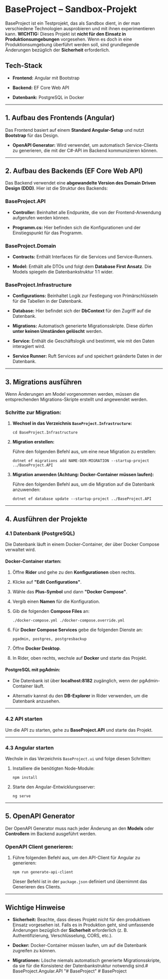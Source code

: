 # BaseProject – Sandbox-Projekt

BaseProject ist ein Testprojekt, das als Sandbox dient, in der man verschiedene Technologien ausprobieren und mit ihnen experimentieren kann. **WICHTIG:** Dieses Projekt ist **nicht für den Einsatz in Produktionsumgebungen** vorgesehen. Wenn es doch in eine Produktionsumgebung überführt werden soll, sind grundlegende Änderungen bezüglich der **Sicherheit** erforderlich.

## Tech-Stack

- **Frontend:** Angular mit Bootstrap

- **Backend:** EF Core Web API

- **Datenbank:** PostgreSQL in Docker


---

## 1. Aufbau des Frontends (Angular)

Das Frontend basiert auf einem **Standard Angular-Setup** und nutzt **Bootstrap** für das Design.

- **OpenAPI Generator:** Wird verwendet, um automatisch Service-Clients zu generieren, die mit der C#-API im Backend kommunizieren können.


---

## 2. Aufbau des Backends (EF Core Web API)

Das Backend verwendet eine **abgewandelte Version des Domain Driven Design (DDD)**. Hier ist die Struktur des Backends:

### BaseProject.API

- **Controller:** Beinhaltet alle Endpunkte, die von der Frontend-Anwendung aufgerufen werden können.

- **Programm.cs:** Hier befinden sich die Konfigurationen und der Einstiegspunkt für das Programm.


### BaseProject.Domain

- **Contracts:** Enthält Interfaces für die Services und Service-Runners.

- **Model:** Enthält alle DTOs und folgt dem **Database First Ansatz**. Die Models spiegeln die Datenbankstruktur 1:1 wider.


### BaseProject.Infrastructure

- **Configurations:** Beinhaltet Logik zur Festlegung von Primärschlüsseln für die Tabellen in der Datenbank.

- **Database:** Hier befindet sich der **DbContext** für den Zugriff auf die Datenbank.

- **Migrations:** Automatisch generierte Migrationsskripte. Diese dürfen **unter keinen Umständen gelöscht** werden.

- **Service:** Enthält die Geschäftslogik und bestimmt, wie mit den Daten interagiert wird.

- **Service Runner:** Ruft Services auf und speichert geänderte Daten in der Datenbank.


---

## 3. Migrations ausführen

Wenn Änderungen am Model vorgenommen werden, müssen die entsprechenden Migrations-Skripte erstellt und angewendet werden.

### Schritte zur Migration:

1. **Wechsel in das Verzeichnis `BaseProject.Infrastructure`:**


    `cd BaseProject.Infrastructure`

2. **Migration erstellen:**

   Führe den folgenden Befehl aus, um eine neue Migration zu erstellen:



    `dotnet ef migrations add NAME-DER-MIGRATION --startup-project ../BaseProject.API`

3. **Migration anwenden (Achtung: Docker-Container müssen laufen):**

   Führe den folgenden Befehl aus, um die Migration auf die Datenbank anzuwenden:


    `dotnet ef database update --startup-project ../BaseProject.API`


---

## 4. Ausführen der Projekte

### 4.1 Datenbank (PostgreSQL)

Die Datenbank läuft in einem Docker-Container, der über Docker Compose verwaltet wird.

#### Docker-Container starten:

1. Öffne **Rider** und gehe zu den **Konfigurationen** oben rechts.

2. Klicke auf **"Edit Configurations"**.

3. Wähle das **Plus-Symbol** und dann **"Docker Compose"**.

4. Vergib einen **Namen** für die Konfiguration.

5. Gib die folgenden **Compose Files** an:



    `./docker-compose.yml ./docker-compose.override.yml`

6. Für **Docker Compose Services** gebe die folgenden Dienste an:



    `pgadmin, postgres, postgresbackup`

7. Öffne **Docker Desktop**.

8. In Rider, oben rechts, wechsle auf **Docker** und starte das Projekt.


#### PostgreSQL mit pgAdmin:

- Die Datenbank ist über **localhost:8182** zugänglich, wenn der pgAdmin-Container läuft.

- Alternativ kannst du den **DB-Explorer** in Rider verwenden, um die Datenbank anzusehen.


---

### 4.2 API starten

Um die API zu starten, gehe zu **BaseProject.API** und starte das Projekt.

---

### 4.3 Angular starten

Wechsle in das Verzeichnis `BaseProject.ui` und folge diesen Schritten:

1. Installiere die benötigten Node-Module:



    `npm install`

2. Starte den Angular-Entwicklungsserver:


    `ng serve`


---

## 5. OpenAPI Generator

Der OpenAPI Generator muss nach jeder Änderung an den **Models** oder **Controllern** im Backend ausgeführt werden.

### OpenAPI Client generieren:

1. Führe folgenden Befehl aus, um den API-Client für Angular zu generieren:

   `npm run generate-api-client`

   Dieser Befehl ist in der `package.json` definiert und übernimmt das Generieren des Clients.


---

## Wichtige Hinweise

- **Sicherheit:** Beachte, dass dieses Projekt nicht für den produktiven Einsatz vorgesehen ist. Falls es in Produktion geht, sind umfassende Änderungen bezüglich der **Sicherheit** erforderlich (z. B. Authentifizierung, Verschlüsselung, CORS, etc.).

- **Docker:** Docker-Container müssen laufen, um auf die Datenbank zugreifen zu können.

- **Migrationen:** Lösche niemals automatisch generierte Migrationsskripte, da sie für die Konsistenz der Datenbankstruktur notwendig sind.# BaseProject.Angular.API
"# BaseProject" 
#   B a s e P r o j e c t 
 
 
